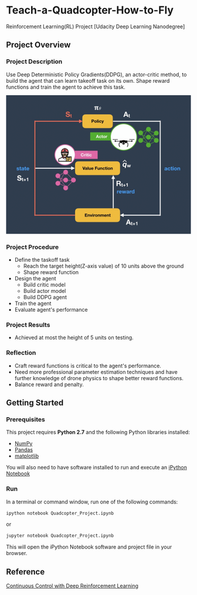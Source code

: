 # Teach-a-Quadcopter-How-to-Fly
Reinforcement Learning(RL) Project [Udacity Deep Learning Nanodegree]

## Project Overview
### Project Description
Use Deep Deterministic Policy Gradients(DDPG), an actor-critic method, to build the agent that can learn takeoff task on its own. 
Shape reward functions and train the agent to achieve this task.

<img src='assets/DDPG.gif'>

### Project Procedure
- Define the taskoff task
  - Reach the target height(Z-axis value) of 10 units above the ground
  - Shape reward function
- Design the agent
  - Build critic model
  - Build actor model
  - Build DDPG agent
- Train the agent
- Evaluate agent's performance

### Project Results
- Achieved at most the height of 5 units on testing.

### Reflection
- Craft reward functions is critical to the agent's performance.
- Need more professional parameter estimation techniques and have further knowledge of drone physics to shape better reward functions.
- Balance reward and penalty.


## Getting Started
### Prerequisites
This project requires **Python 2.7** and the following Python libraries installed:

- [NumPy](http://www.numpy.org/)
- [Pandas](http://pandas.pydata.org)
- [matplotlib](http://matplotlib.org/)

You will also need to have software installed to run and execute an [iPython Notebook](http://ipython.org/notebook.html)


### Run
In a terminal or command window, run one of the following commands:

```bash
ipython notebook Quadcopter_Project.ipynb
```  
or
```bash
jupyter notebook Quadcopter_Project.ipynb
```

This will open the iPython Notebook software and project file in your browser.

## Reference
[Continuous Control with Deep Reinforcement Learning](https://arxiv.org/pdf/1509.02971.pdf)
